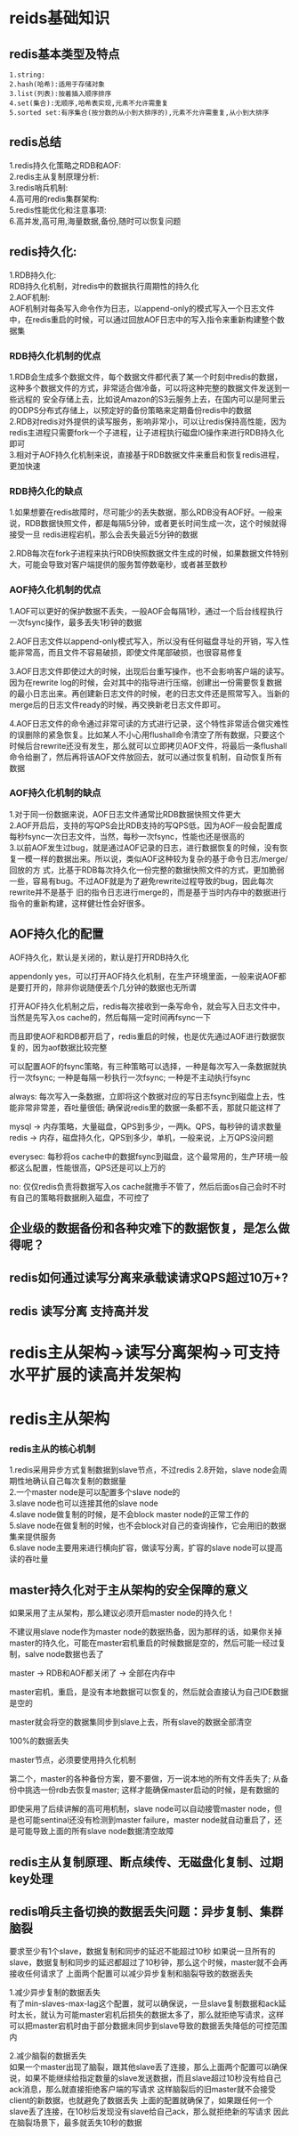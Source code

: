 # reids基础知识

##  redis基本类型及特点
    1.string:
    2.hash(哈希):适用于存储对象
    3.list(列表):按着插入顺序排序
    4.set(集合):无顺序,哈希表实现,元素不允许需重复
    5.sorted set:有序集合(按分数的从小到大排序的),元素不允许需重复,从小到大排序
## redis总结</br>
  1.redis持久化策略之RDB和AOF:</br>
  2.redis主从复制原理分析:</br>
  3.redis哨兵机制:</br>
  4.高可用的redis集群架构:</br>
  5.redis性能优化和注意事项:</br>
  6.高并发,高可用,海量数据,备份,随时可以恢复问题</br>

## redis持久化:</br>

1.RDB持久化:</br>
  RDB持久化机制，对redis中的数据执行周期性的持久化</br>
2.AOF机制:</br>
  AOF机制对每条写入命令作为日志，以append-only的模式写入一个日志文件中，在redis重启的时候，可以通过回放AOF日志中的写入指令来重新构建整个数据集</br>

### RDB持久化机制的优点</br>

1.RDB会生成多个数据文件，每个数据文件都代表了某一个时刻中redis的数据，这种多个数据文件的方式，非常适合做冷备，可以将这种完整的数据文件发送到一些远程的   安全存储上去，比如说Amazon的S3云服务上去，在国内可以是阿里云的ODPS分布式存储上，以预定好的备份策略来定期备份redis中的数据</br>
2.RDB对redis对外提供的读写服务，影响非常小，可以让redis保持高性能，因为redis主进程只需要fork一个子进程，让子进程执行磁盘IO操作来进行RDB持久化即可</br>
3.相对于AOF持久化机制来说，直接基于RDB数据文件来重启和恢复redis进程，更加快速</br>

### RDB持久化的缺点</br>
1.如果想要在redis故障时，尽可能少的丢失数据，那么RDB没有AOF好。一般来说，RDB数据快照文件，都是每隔5分钟，或者更长时间生成一次，这个时候就得接受一旦     redis进程宕机，那么会丢失最近5分钟的数据</br>

2.RDB每次在fork子进程来执行RDB快照数据文件生成的时候，如果数据文件特别大，可能会导致对客户端提供的服务暂停数毫秒，或者甚至数秒</br>

### AOF持久化机制的优点</br>

1.AOF可以更好的保护数据不丢失，一般AOF会每隔1秒，通过一个后台线程执行一次fsync操作，最多丢失1秒钟的数据

2.AOF日志文件以append-only模式写入，所以没有任何磁盘寻址的开销，写入性能非常高，而且文件不容易破损，即使文件尾部破损，也很容易修复

3.AOF日志文件即使过大的时候，出现后台重写操作，也不会影响客户端的读写。因为在rewrite log的时候，会对其中的指导进行压缩，创建出一份需要恢复数据的最小日志出来。再创建新日志文件的时候，老的日志文件还是照常写入。当新的merge后的日志文件ready的时候，再交换新老日志文件即可。

4.AOF日志文件的命令通过非常可读的方式进行记录，这个特性非常适合做灾难性的误删除的紧急恢复。比如某人不小心用flushall命令清空了所有数据，只要这个时候后台rewrite还没有发生，那么就可以立即拷贝AOF文件，将最后一条flushall命令给删了，然后再将该AOF文件放回去，就可以通过恢复机制，自动恢复所有数据



### AOF持久化机制的缺点</br>

1.对于同一份数据来说，AOF日志文件通常比RDB数据快照文件更大</br>
2.AOF开启后，支持的写QPS会比RDB支持的写QPS低，因为AOF一般会配置成每秒fsync一次日志文件，当然，每秒一次fsync，性能也还是很高的</br>
3.以前AOF发生过bug，就是通过AOF记录的日志，进行数据恢复的时候，没有恢复一模一样的数据出来。所以说，类似AOF这种较为复杂的基于命令日志/merge/回放的方   式，比基于RDB每次持久化一份完整的数据快照文件的方式，更加脆弱一些，容易有bug。不过AOF就是为了避免rewrite过程导致的bug，因此每次rewrite并不是基于   旧的指令日志进行merge的，而是基于当时内存中的数据进行指令的重新构建，这样健壮性会好很多。</br>

## AOF持久化的配置</br>

AOF持久化，默认是关闭的，默认是打开RDB持久化

appendonly yes，可以打开AOF持久化机制，在生产环境里面，一般来说AOF都是要打开的，除非你说随便丢个几分钟的数据也无所谓

打开AOF持久化机制之后，redis每次接收到一条写命令，就会写入日志文件中，当然是先写入os cache的，然后每隔一定时间再fsync一下

而且即使AOF和RDB都开启了，redis重启的时候，也是优先通过AOF进行数据恢复的，因为aof数据比较完整

可以配置AOF的fsync策略，有三种策略可以选择，一种是每次写入一条数据就执行一次fsync; 一种是每隔一秒执行一次fsync; 一种是不主动执行fsync

always: 每次写入一条数据，立即将这个数据对应的写日志fsync到磁盘上去，性能非常非常差，吞吐量很低; 确保说redis里的数据一条都不丢，那就只能这样了</br>

mysql -> 内存策略，大量磁盘，QPS到多少，一两k。QPS，每秒钟的请求数量</br>
redis -> 内存，磁盘持久化，QPS到多少，单机，一般来说，上万QPS没问题</br>

everysec: 每秒将os cache中的数据fsync到磁盘，这个最常用的，生产环境一般都这么配置，性能很高，QPS还是可以上万的</br>

no: 仅仅redis负责将数据写入os cache就撒手不管了，然后后面os自己会时不时有自己的策略将数据刷入磁盘，不可控了</br>


## 企业级的数据备份和各种灾难下的数据恢复，是怎么做得呢？</br>

## redis如何通过读写分离来承载读请求QPS超过10万+?</br>
## redis 读写分离 支持高并发</br>

# redis主从架构->读写分离架构->可支持水平扩展的读高并发架构</br>

# redis主从架构</br>
### redis主从的核心机制</br>
  1.redis采用异步方式复制数据到slave节点，不过redis 2.8开始，slave node会周期性地确认自己每次复制的数据量</br>
  2.一个master node是可以配置多个slave node的</br>
  3.slave node也可以连接其他的slave node</br>
  4.slave node做复制的时候，是不会block master node的正常工作的</br>
  5.slave node在做复制的时候，也不会block对自己的查询操作，它会用旧的数据集来提供服务</br>
  6.slave node主要用来进行横向扩容，做读写分离，扩容的slave node可以提高读的吞吐量</br>

## master持久化对于主从架构的安全保障的意义</br>

如果采用了主从架构，那么建议必须开启master node的持久化！</br>

不建议用slave node作为master node的数据热备，因为那样的话，如果你关掉master的持久化，可能在master宕机重启的时候数据是空的，然后可能一经过复制，salve node数据也丢了

master -> RDB和AOF都关闭了 -> 全部在内存中</br>

master宕机，重启，是没有本地数据可以恢复的，然后就会直接认为自己IDE数据是空的

master就会将空的数据集同步到slave上去，所有slave的数据全部清空

100%的数据丢失

master节点，必须要使用持久化机制

第二个，master的各种备份方案，要不要做，万一说本地的所有文件丢失了; 从备份中挑选一份rdb去恢复master; 这样才能确保master启动的时候，是有数据的</br>

即使采用了后续讲解的高可用机制，slave node可以自动接管master node，但是也可能sentinal还没有检测到master failure，master node就自动重启了，还是可能导致上面的所有slave node数据清空故障</br>

## redis主从复制原理、断点续传、无磁盘化复制、过期key处理

## redis哨兵主备切换的数据丢失问题：异步复制、集群脑裂
要求至少有1个slave，数据复制和同步的延迟不能超过10秒
如果说一旦所有的slave，数据复制和同步的延迟都超过了10秒钟，那么这个时候，master就不会再接收任何请求了
上面两个配置可以减少异步复制和脑裂导致的数据丢失

1.减少异步复制的数据丢失</br>
有了min-slaves-max-lag这个配置，就可以确保说，一旦slave复制数据和ack延时太长，就认为可能master宕机后损失的数据太多了，那么就拒绝写请求，这样可以把master宕机时由于部分数据未同步到slave导致的数据丢失降低的可控范围内

2.减少脑裂的数据丢失</br>
如果一个master出现了脑裂，跟其他slave丢了连接，那么上面两个配置可以确保说，如果不能继续给指定数量的slave发送数据，而且slave超过10秒没有给自己ack消息，那么就直接拒绝客户端的写请求
这样脑裂后的旧master就不会接受client的新数据，也就避免了数据丢失
上面的配置就确保了，如果跟任何一个slave丢了连接，在10秒后发现没有slave给自己ack，那么就拒绝新的写请求
因此在脑裂场景下，最多就丢失10秒的数据
